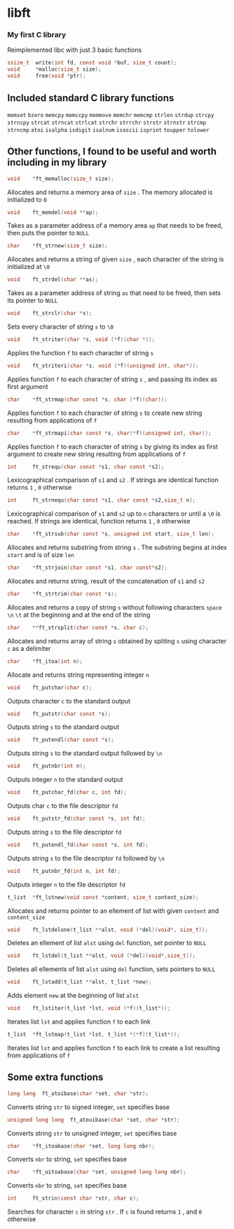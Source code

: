 # libft
### My first C library

Reimplemented libc with just 3 basic functions
```c
ssize_t  write(int fd, const void *buf, size_t count);
void     *malloc(size_t size);
void     free(void *ptr);
```

## Included standard C library functions
`memset` `bzero` `memcpy` `memccpy` `memmove` `memchr` `memcmp` `strlen` `strdup` `strcpy` `strncpy` `strcat` `strncat` `strlcat` `strchr` `strrchr` `strstr` `strnstr` `strcmp` `strncmp` `atoi` `isalpha` `isdigit` `isalnum` `isascii` `isprint` `toupper` `tolower`

## Other functions, I found to be useful and worth including in my library
```c
void    *ft_memalloc(size_t size);
```
Allocates and returns a memory area of `size` . The memory allocated is initialized to `0`
```c
void    ft_memdel(void **ap);
```
Takes as a parameter address of a memory area `ap` that needs to be freed, then puts the pointer to `NULL`
```c
char    *ft_strnew(size_t size);
```
Allocates and returns a string of given `size` , each character of the string is initialized at `\0`
```c
void    ft_strdel(char **as);
```
Takes as a parameter address of string `as` that need to be freed, then sets its pointer to `NULL`
```c
void    ft_strclr(char *s);
```
Sets every character of string `s` to `\0`
```c
void    ft_striter(char *s, void (*f)(char *));
```
Applies the function `f` to each character of string `s`
```c
void    ft_striteri(char *s, void (*f)(unsigned int, char*));
```
Applies function `f` to each character of string `s` , and passing its index as first argument
```c
char    *ft_strmap(char const *s, char (*f)(char));
```
Applies function `f` to each character of string `s` to create new string resulting from applications of `f`
```c
char    *ft_strmapi(char const *s, char(*f)(unsigned int, char));
```
Applies function `f` to each character of string `s` by giving its index as first argument to create new string resulting from applications of `f`
```c
int     ft_strequ(char const *s1, char const *s2);
```
Lexicographical comparison of `s1` and `s2` . If strings are identical function returns `1` , `0` otherwise
```c
int     ft_strnequ(char const *s1, char const *s2,size_t n);
```
Lexicographical comparison of `s1` and `s2` up to `n` characters or until a `\0` is reached. If strings are identical, function returns `1` , `0` otherwise
```c
char    *ft_strsub(char const *s, unsigned int start, size_t len);
```
Allocates and returns substring from string `s` . The substring begins at index `start` and is of size `len`
```c
char    *ft_strjoin(char const *s1, char const*s2);
```
Allocates and returns string, result of the concatenation of `s1` and `s2`
```c
char    *ft_strtrim(char const *s);
```
Allocates and returns a copy of string `s` without following characters `space` `\n` `\t` at the beginning and at the end of the string
```c
char    **ft_strsplit(char const *s, char c);
```
Allocates and returns array of string `s` obtained by spliting `s` using character `c` as a delimiter
```c
char    *ft_itoa(int n);
```
Allocate and returns string representing integer `n`
```c
void    ft_putchar(char c);
```
Outputs character `c` to the standard output
```c
void    ft_putstr(char const *s);
```
Outputs string `s` to the standard output
```c
void    ft_putendl(char const *s);
```
Outputs string `s` to the standard output followed by `\n`
```c
void    ft_putnbr(int n);
```
Outputs integer `n` to the standard output
```c
void    ft_putchar_fd(char c, int fd);
```
Outputs char `c` to the file descriptor `fd`
```c
void    ft_putstr_fd(char const *s, int fd);
```
Outputs string `s` to the file descriptor `fd`
```c
void    ft_putendl_fd(char const *s, int fd);
```
Outputs string `s` to the file descriptor `fd` followed by `\n`
```c
void    ft_putnbr_fd(int n, int fd);
```
Outputs integer `n` to the file descriptor `fd`
```c
t_list  *ft_lstnew(void const *content, size_t content_size);
```
Allocates and returns pointer to an ellement of list with given `content` and `content_size`
```c
void    ft_lstdelone(t_list **alst, void (*del)(void*, size_t));
```
Deletes an ellement of list `alst` using `del` function, set pointer to `NULL`
```c
void    ft_lstdel(t_list **alst, void (*del)(void*,size_t));
```
Deletes all ellements of list `alst` using `del` function, sets pointers to `NULL`
```c
void    ft_lstadd(t_list **alst, t_list *new);
```
Adds element `new` at the beginning of list `alst`
```c
void    ft_lstiter(t_list *lst, void (*f)(t_list*));
```
Iterates list `lst` and applies function `f` to each link
```c
t_list  *ft_lstmap(t_list *lst, t_list *(*f)(t_list*));
```
Iterates list `lst` and applies function `f` to each link to create a list resulting from applications of `f`

## Some extra functions
```c
long long  ft_atoibase(char *set, char *str);
```
Converts string `str` to signed integer, `set` specifies base
```c
unsigned long long  ft_atouibase(char *set, char *str);
```
Converts string `str` to unsigned integer, `set` specifies base
```c
char    *ft_itoabase(char *set, long long nbr);
```
Converts `nbr` to string, `set` specifies base
```c
char    *ft_uitoabase(char *set, unsigned long long nbr);
```
Converts `nbr` to string, `set` specifies base
```c
int     ft_strin(const char *str, char c);
```
Searches for character `c` in string `str` . If `c` is found returns `1` , and `0` otherwise
